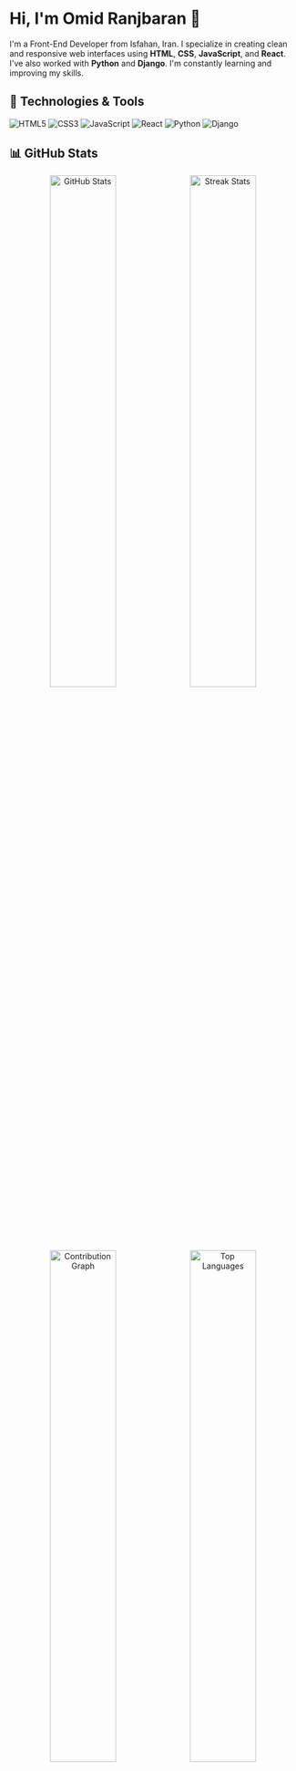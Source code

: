 # Hi, I'm Omid Ranjbaran 👋

I'm a Front-End Developer from Isfahan, Iran. I specialize in creating clean and responsive web interfaces using **HTML**, **CSS**, **JavaScript**, and **React**. I've also worked with **Python** and **Django**. I'm constantly learning and improving my skills.

## 🔧 Technologies & Tools
![HTML5](https://img.shields.io/badge/HTML5-E34F26?style=for-the-badge&logo=html5&logoColor=white)
![CSS3](https://img.shields.io/badge/CSS3-1572B6?style=for-the-badge&logo=css3&logoColor=white)
![JavaScript](https://img.shields.io/badge/JavaScript-F7DF1E?style=for-the-badge&logo=javascript&logoColor=black)
![React](https://img.shields.io/badge/React-61DAFB?style=for-the-badge&logo=react&logoColor=black)
![Python](https://img.shields.io/badge/Python-3776AB?style=for-the-badge&logo=python&logoColor=white)
![Django](https://img.shields.io/badge/Django-092E20?style=for-the-badge&logo=django&logoColor=white)

## 📊 GitHub Stats

<p align="center">

  <img src="https://github-readme-stats.vercel.app/api?username=omidranjbaran&count_private=true&show_icons=true&theme=radical" alt="GitHub Stats" width="48%"/>
  
  <img src="https://github-readme-streak-stats.herokuapp.com?user=omidranjbaran&theme=radical" alt="Streak Stats" width="48%"/>
</p>

<p align="center">

  <img src="https://github-readme-activity-graph.vercel.app/graph?username=omidranjbaran&theme=github" alt="Contribution Graph" width="48%"/>
  <img src="https://github-readme-stats.vercel.app/api/top-langs/?username=omidranjbaran&layout=compact&theme=radical" alt="Top Languages" width="48%"/>
</p>

## 🛠️ My Contributions

- **Commits & Pull Requests:** The [Contribution Graph](https://github.com/omidranjbaran) above reflects my overall activity, including commits, pull requests, and more.
- I actively contribute to open source projects and continuously improve my coding skills.

## 🤝 Let's Connect
[![Instagram](https://img.shields.io/badge/Instagram-E4405F?style=for-the-badge&logo=instagram&logoColor=white)](https://instagram.com/omidranjbarann)
[![Twitter](https://img.shields.io/badge/Twitter-1DA1F2?style=for-the-badge&logo=twitter&logoColor=white)](https://twitter.com/omidranjbarann)
[![LinkedIn](https://img.shields.io/badge/LinkedIn-0077B5?style=for-the-badge&logo=linkedin&logoColor=white)](https://www.linkedin.com/in/omidranjbarann)
[![Telegram](https://img.shields.io/badge/Telegram-2CA5E0?style=for-the-badge&logo=telegram&logoColor=white)](https://t.me/omidrnn)

## 📫 How to Reach Me
- Email: [your.email@example.com](mailto:your.email@example.com)
